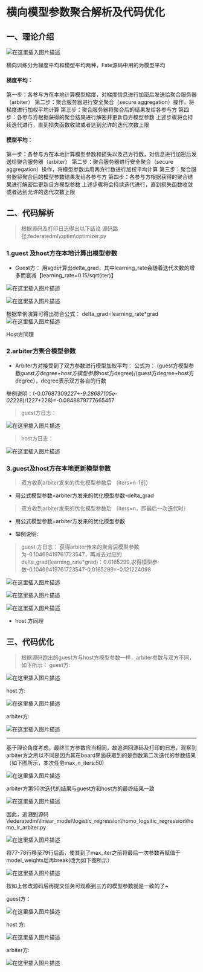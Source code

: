 ﻿# 横向模型参数聚合解析及代码优化
## 一、理论介绍
![在这里插入图片描述](https://img-blog.csdnimg.cn/20200818152932869.png)

横向训练分为梯度平均和模型平均两种，Fate源码中用的为模型平均

#### 梯度平均：
第一步：各参与方在本地计算模型梯度，对梯度信息进行加密后发送给聚合服务器（arbiter）
第二步：聚合服务器进行安全聚合（secure aggregation）操作，将梯度进行加权平均计算
第三步：聚合服务器将聚合后的结果发给各参与方
第四步：各参与方根据获得的聚合结果进行解密并更新自方模型参数
上述步骤将会持续迭代进行，直到损失函数收敛或者达到允许的迭代次数上限
#### 模型平均：
第一步：各参与方在本地计算模型参数和损失以及己方行数，对信息进行加密后发送给聚合服务器（arbiter）
第二步：聚合服务器进行安全聚合（secure aggregation）操作，将模型参数运用两方行数进行加权平均计算
第三步：聚合服务器将聚合后的模型参数结果发给各参与方
第四步：各参与方根据获得的聚合结果进行解密后更新自方模型参数
上述步骤将会持续迭代进行，直到损失函数收敛或者达到允许的迭代次数上限

## 二、代码解析
>根据源码及打印日志得出以下结论
> 源码路径:federatedml\optim\optimizer.py
### 1.guest 及host方在本地计算出模型参数
* Guest方：
用sgd计算出delta_grad，其中learning_rate会随着迭代次数的增多而衰减【learning_rate=0.15/sqrt(iter)】

![在这里插入图片描述](https://img-blog.csdnimg.cn/20200914100839807.png)

![在这里插入图片描述](https://img-blog.csdnimg.cn/20200914100904159.png)

根据举例演算可得出符合公式：
delta_grad=learning_rate*grad![在这里插入图片描述](https://img-blog.csdnimg.cn/20200914101451258.png)

 Host方同理
 
 ### 2.arbiter方聚合模型参数
* Arbiter方对接受到了双方参数进行模型加权平均：
公式为：
(guest方模型参数*guest方degree+host方模型参数*host方degree)/(guest方degree+host方degree），degree表示双方各自的行数

举例说明：(-0.07687309*227+-9.28687105e-02*228)/(227+228)=-0.0848879777665457
>guest方日志：

![在这里插入图片描述](https://img-blog.csdnimg.cn/20200914111559805.png)

>host方日志：

![在这里插入图片描述](https://img-blog.csdnimg.cn/20200914111624426.png)

### 3.guest及host方在本地更新模型参数
> 双方收到arbiter发来的优化模型参数后
> （iters=n-1前）
* 用公式模型参数=arbiter方发来的优化模型参数-delta_grad
> 双方收到arbiter发来的优化模型参数后
> （iters=n，即最后一次迭代时）
* 用公式模型参数=arbiter方发来的优化模型参数

* 举例说明:
>guest 方日志：
获得arbiter传来的聚合后模型参数为-0.10469419761723547，再减去对应的delta_grad(learning_rate*grad)：0.0165299,求得模型参数-0.10469419761723547-0.0165299=-0.121224098

![在这里插入图片描述](https://img-blog.csdnimg.cn/20200914144205107.png#pic_center)

![在这里插入图片描述](https://img-blog.csdnimg.cn/20200914144319450.png)

![在这里插入图片描述](https://img-blog.csdnimg.cn/20200914144400626.png)

* host 方同理
## 三、代码优化
> 根据源码跑出的guest方与host方模型参数一样，arbiter参数与双方不同，如下所示：
> guest方:

![在这里插入图片描述](https://img-blog.csdnimg.cn/20200914152654105.png)

host 方:

![在这里插入图片描述](https://img-blog.csdnimg.cn/20200914152837476.png)

arbiter方:

![在这里插入图片描述](https://img-blog.csdnimg.cn/20200914152933137.png)

-------
基于理论角度考虑，最终三方参数应当相同，故追溯回源码及打印的日志，观察到arbiter方之所以不同是因为其在board界面获取到的是倒数第二次迭代的参数结果（如下图所示，本次任务max_n_iters:50)

![在这里插入图片描述](https://img-blog.csdnimg.cn/20200914162602384.png)

arbiter方第50次迭代的结果与guest方和host方的最终结果一致

![在这里插入图片描述](https://img-blog.csdnimg.cn/2020091416270638.png)

因此，追溯到源码\federatedml\linear_model\logistic_regression\homo_logsitic_regression\homo_lr_arbiter.py

![在这里插入图片描述](https://img-blog.csdnimg.cn/20200914163313443.png)

将77-78行移至79行后面，使其到了max_iter之前将最后一次参数再赋值于model_weights后再break(改为如下图所示）

![在这里插入图片描述](https://img-blog.csdnimg.cn/20200914163507782.png)

按如上修改源码后再提交任务可观察到三方的模型参数就是一致的了~

guest方：

![在这里插入图片描述](https://img-blog.csdnimg.cn/20200914152654105.png)

host 方:

![在这里插入图片描述](https://img-blog.csdnimg.cn/20200914152654105.png)

arbiter方:

![在这里插入图片描述](https://img-blog.csdnimg.cn/20200914152654105.png)








